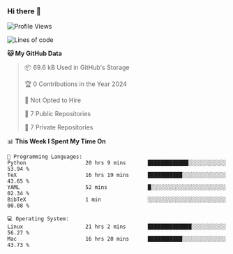 ### Hi there 👋

<!--
**huayuan4396/huayuan4396** is a ✨ _special_ ✨ repository because its `README.md` (this file) appears on your GitHub profile.

Here are some ideas to get you started:

- 🔭 I’m currently working on ...
- 🌱 I’m currently learning ...
- 👯 I’m looking to collaborate on ...
- 🤔 I’m looking for help with ...
- 💬 Ask me about ...
- 📫 How to reach me: ...
- 😄 Pronouns: ...
- ⚡ Fun fact: ...
-->

<!--START_SECTION:waka-->
![Profile Views](http://img.shields.io/badge/Profile%20Views-2-blue)

![Lines of code](https://img.shields.io/badge/From%20Hello%20World%20I%27ve%20Written-5.6%20thousand%20lines%20of%20code-blue)

**🐱 My GitHub Data** 

> 📦 69.6 kB Used in GitHub's Storage 
 > 
> 🏆 0 Contributions in the Year 2024
 > 
> 🚫 Not Opted to Hire
 > 
> 📜 7 Public Repositories 
 > 
> 🔑 7 Private Repositories 
 > 
📊 **This Week I Spent My Time On** 

```text
💬 Programming Languages: 
Python                   20 hrs 9 mins       █████████████░░░░░░░░░░░░   53.94 % 
TeX                      16 hrs 19 mins      ███████████░░░░░░░░░░░░░░   43.65 % 
YAML                     52 mins             █░░░░░░░░░░░░░░░░░░░░░░░░   02.34 % 
BibTeX                   1 min               ░░░░░░░░░░░░░░░░░░░░░░░░░   00.08 % 

💻 Operating System: 
Linux                    21 hrs 2 mins       ██████████████░░░░░░░░░░░   56.27 % 
Mac                      16 hrs 20 mins      ███████████░░░░░░░░░░░░░░   43.73 % 
```


<!--END_SECTION:waka-->
